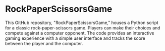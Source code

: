 # RockPaperScissorsGame
This GitHub repository, "RockPaperScissorsGame," houses a Python script for a classic rock-paper-scissors game. Players can make their choices and compete against a computer opponent. The code provides an interactive gaming experience with a simple user interface and tracks the score between the player and the computer.

